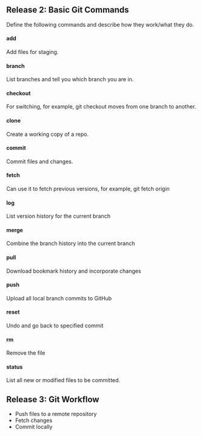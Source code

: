 ## Release 2: Basic Git Commands
Define the following commands and describe how they work/what they do.  

#### add
Add files for staging.

#### branch
List branches and tell you which branch you are in.

#### checkout
For switching, for example, git checkout <branchname> moves from one branch to another.

#### clone
Create a working copy of a repo.

#### commit
Commit files and changes.

#### fetch
Can use it to fetch previous versions, for example, git fetch origin

#### log
List version history for the current branch

#### merge
Combine the branch history into the current branch

#### pull
Download bookmark history and incorporate changes

#### push
Upload all local branch commits to GitHub

#### reset
Undo and go back to specified commit

#### rm
Remove the file

#### status
List all new or modified files to be committed.


## Release 3: Git Workflow

- Push files to a remote repository
- Fetch changes
- Commit locally
